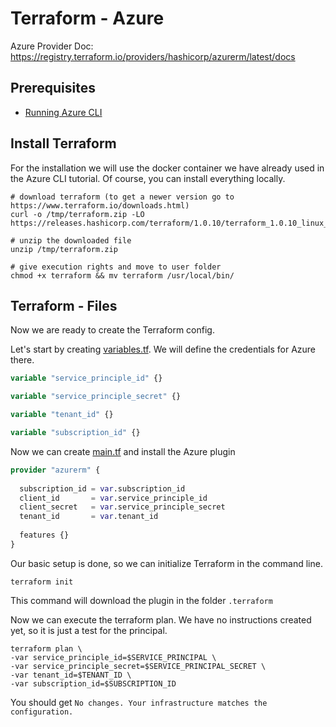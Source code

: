 # Terraform - Azure

Azure Provider Doc: https://registry.terraform.io/providers/hashicorp/azurerm/latest/docs
## Prerequisites
- [Running Azure CLI](../../cli/README.md)

## Install Terraform
For the installation we will use the docker container we have already used in the Azure CLI tutorial. Of course, you can install everything locally. 

```shell
# download terraform (to get a newer version go to https://www.terraform.io/downloads.html)
curl -o /tmp/terraform.zip -LO https://releases.hashicorp.com/terraform/1.0.10/terraform_1.0.10_linux_amd64.zip

# unzip the downloaded file
unzip /tmp/terraform.zip

# give execution rights and move to user folder
chmod +x terraform && mv terraform /usr/local/bin/
```

## Terraform - Files

Now we are ready to create the Terraform config.

Let's start by creating [variables.tf](./variables.tf). We will define the credentials for Azure there.

```terraform
variable "service_principle_id" {}

variable "service_principle_secret" {}

variable "tenant_id" {}

variable "subscription_id" {}
```

Now we can create [main.tf](./main.tf) and install the Azure plugin

```terraform
provider "azurerm" {
  
  subscription_id = var.subscription_id
  client_id       = var.service_principle_id
  client_secret   = var.service_principle_secret
  tenant_id       = var.tenant_id
  
  features {}
}
```
Our basic setup is done, so we can initialize Terraform in the command line.

```shell
terraform init
```
This command will download the plugin in the folder `.terraform`

Now we can execute the terraform plan. We have no instructions created yet, so it is just a test for the principal.

```shell
terraform plan \
-var service_principle_id=$SERVICE_PRINCIPAL \
-var service_principle_secret=$SERVICE_PRINCIPAL_SECRET \
-var tenant_id=$TENANT_ID \
-var subscription_id=$SUBSCRIPTION_ID 
```

You should get `No changes. Your infrastructure matches the configuration.`

